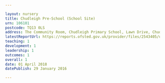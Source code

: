 ```yaml
---

layout: nursery
title: Chudleigh Pre-School (School Site)
urn: 106101
postcode: TQ13 0LS
address: The Community Room, Chudleigh Primary School, Lawn Drive, Chudleigh, Devon, TQ13 0LS
latestReportUrl: https://reports.ofsted.gov.uk/provider/files/2543405/urn/106101.pdf
teaching: 1
development: 1
leadership: 1
outcomes: 1
overall: 1
date: 01 April 2018 
datePublish: 29 January 2016

---
```

